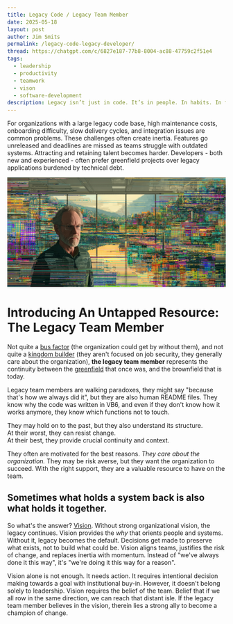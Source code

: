 ```yaml
---
title: Legacy Code / Legacy Team Member
date: 2025-05-18
layout: post
author: Jim Smits
permalink: /legacy-code-legacy-developer/
thread: https://chatgpt.com/c/6827e187-77b8-8004-ac88-47759c2f51e4
tags:
  - leadership
  - productivity
  - teamwork
  - vison
  - software-development
description: Legacy isn’t just in code. It’s in people. In habits. In fears. In loyalties.
---
```

For organizations with a large legacy code base, high maintenance costs, onboarding difficulty, slow delivery cycles, and integration issues are common problems. These challenges often create inertia. Features go unreleased and deadlines are missed as teams struggle with outdated systems. Attracting and retaining talent becomes harder. Developers - both new and experienced - often prefer greenfield projects over legacy applications burdened by technical debt.

!["An old white man with glasses, thinning hair, and a trim build, wearing a sweater, standing in an office amid neon colors and lines that look kind of like a broken computer monitor](/assets/images/posts/legacy-code.png "AI Generated Graphic")
# Introducing An Untapped Resource: The Legacy Team Member

Not quite a [bus factor](/bus-factor/) (the organization could get by without them), and not quite a [kingdom builder](/kingdom-building/) (they aren't focused on job security, they generally care about the organization), **the legacy team member** represents the continuity between the [greenfield](/greenfield/) that once was, and the brownfield that is today.

Legacy team members are walking paradoxes, they might say "because that's how we always did it", but they are also human README files. They know why the code was written in VB6, and even if they don't know how it works anymore, they know which functions not to touch.  

They may hold on to the past, but they also understand its structure.  
At their worst, they can resist change.  
At their best, they provide crucial continuity and context.

They often are motivated for the best reasons. *They care about the organization.* They may be risk averse, but they want the organization to succeed. With the right support, they are a valuable resource to have on the team.

## Sometimes what holds a system back is also what holds it together.

So what's the answer? [Vision](/vision/). Without strong organizational vision, the legacy continues. Vision provides the *why* that orients people and systems. Without it, legacy becomes the default. Decisions get made to preserve what exists, not to build what could be. Vision aligns teams, justifies the risk of change, and replaces inertia with momentum. Instead of "we've always done it this way", it's "we're doing it this way for a reason".

Vision alone is not enough. It needs action. It requires intentional decision making towards a goal with institutional buy-in. However, it doesn't belong solely to leadership. Vision requires the belief of the team. Belief that if we all row in the same direction, we can reach that distant isle. If the legacy team member believes in the vision, therein lies a strong ally to become a champion of change. 